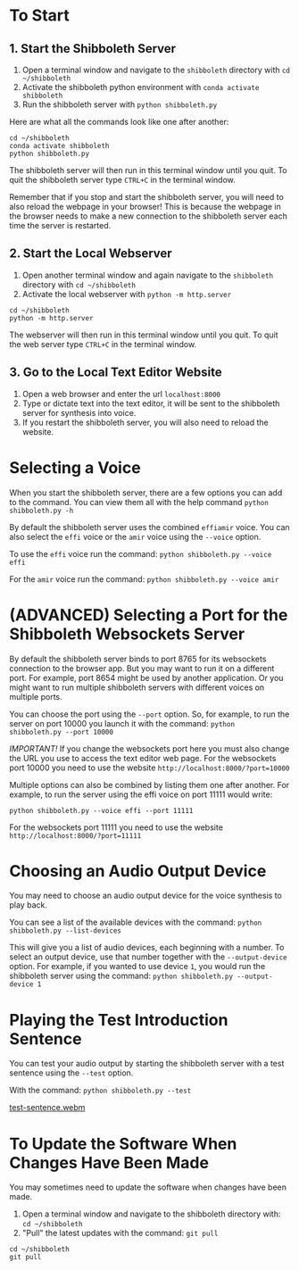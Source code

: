 # To Start

## 1. Start the Shibboleth Server

1. Open a terminal window and navigate to the `shibboleth` directory with `cd ~/shibboleth`
2. Activate the shibboleth python environment with `conda activate shibboleth`
3. Run the shibboleth server with `python shibboleth.py`

Here are what all the commands look like one after another:
```
cd ~/shibboleth
conda activate shibboleth
python shibboleth.py
```

The shibboleth server will then run in this terminal window until you quit.
To quit the shibboleth server type `CTRL+C` in the terminal window.

Remember that if you stop and start the shibboleth server, you will need to also reload the webpage in your browser! This is because the webpage in the browser needs to make a new connection to the shibboleth server each time the server is restarted.

## 2. Start the Local Webserver

1. Open another terminal window and again navigate to the `shibboleth` directory with `cd ~/shibboleth`
2. Activate the local webserver with `python -m http.server`

```
cd ~/shibboleth
python -m http.server
```

The webserver will then run in this terminal window until you quit.
To quit the web server type `CTRL+C` in the terminal window.



## 3. Go to the Local Text Editor Website
1. Open a web browser and enter the url `localhost:8000`
2. Type or dictate text into the text editor, it will be sent to the shibboleth server for synthesis into voice.
3. If you restart the shibboleth server, you will also need to reload the website.


# Selecting a Voice

When you start the shibboleth server, there are a few options you can add to the command.
You can view them all with the help command `python shibboleth.py -h`

By default the shibboleth server uses the combined `effiamir` voice. You can also
select the `effi` voice or the `amir` voice using the `--voice` option.

To use the `effi` voice run the command: `python shibboleth.py --voice effi`

For the `amir` voice run the command: `python shibboleth.py --voice amir`


# (ADVANCED) Selecting a Port for the Shibboleth Websockets Server

By default the shibboleth server binds to port 8765 for its websockets connection
to the browser app. But you may want to run it on a different port.
For example, port 8654 might be used by another application. Or you might want to run
multiple shibboleth servers with different voices on multiple ports.

You can choose the port using the  `--port` option. So, for example, to run the
server on port 10000 you launch it with the command: `python shibboleth.py --port 10000`

_IMPORTANT!_ If you change the websockets port here you must also change the URL
you use to access the text editor web page. For the websockets port 10000
you need to use the website `http://localhost:8000/?port=10000`


Multiple options can also be combined by listing them one after another.
For example, to run the server using the effi voice on port 11111 would write:
```
python shibboleth.py --voice effi --port 11111
```

For the websockets port 11111 you need to use the website `http://localhost:8000/?port=11111`






# Choosing an Audio Output Device

You may need to choose an audio output device for the voice synthesis to play back.

You can see a list of the available devices with the command: `python shibboleth.py --list-devices`

This will give you a list of audio devices, each beginning with a number. To select an output device, use that number together with the `--output-device` option. For example, if you wanted to use device `1`, you would run the shibboleth server using the command:
`python shibboleth.py --output-device 1`


# Playing the Test Introduction Sentence

You can test your audio output by starting the shibboleth server with a test sentence using the `--test` option.

With the command: `python shibboleth.py --test`

[test-sentence.webm](https://user-images.githubusercontent.com/1451059/201065782-b9b7e8d5-a0f0-4a97-9a5b-c99c6b30787b.webm)


# To Update the Software When Changes Have Been Made

You may sometimes need to update the software when changes have been made.

1. Open a terminal window and navigate to the shibboleth directory with: `cd ~/shibboleth`
2. "Pull" the latest updates with the command: `git pull`

```
cd ~/shibboleth
git pull
```
